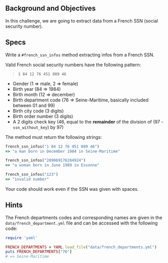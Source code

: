 ## Background and Objectives

In this challenge, we are going to extract data from a French SSN (social security number).

## Specs

Write a `#french_ssn_infos` method extracting infos from a French SSN.

Valid French social security numbers have the following pattern:

> `1 84 12 76 451 089 46`

- Gender                (1 => male, 2 => female)
- Birth year            (84 => 1984)
- Birth month           (12 => december)
- Birth department code (76 => Seine-Maritime, basically included between 01 and 99)
- Birth city code       (3 digits)
- Birth order number    (3 digits)
- A 2 digits check key  (46, equal to the **remainder** of the division of (97 - `ssn_without_key`) by 97)

The method must return the following strings:

```ruby
french_ssn_infos("1 84 12 76 451 089 46")
=> "a man born in December 1984 in Seine-Maritime"

french_ssn_infos("289069176284924")
=> "a woman born in June 1989 in Essonne"

french_ssn_infos("123")
=> "invalid number"
```

Your code should work even if the SSN was given with spaces.

## Hints

The French departments codes and corresponding names are given in the `data/french_department.yml` file and can be accessed with the following code:

```ruby
require 'yaml'

FRENCH_DEPARTMENTS = YAML.load_file("data/french_departments.yml")
puts FRENCH_DEPARTMENTS["76"]
# => Seine-Maritime
```
